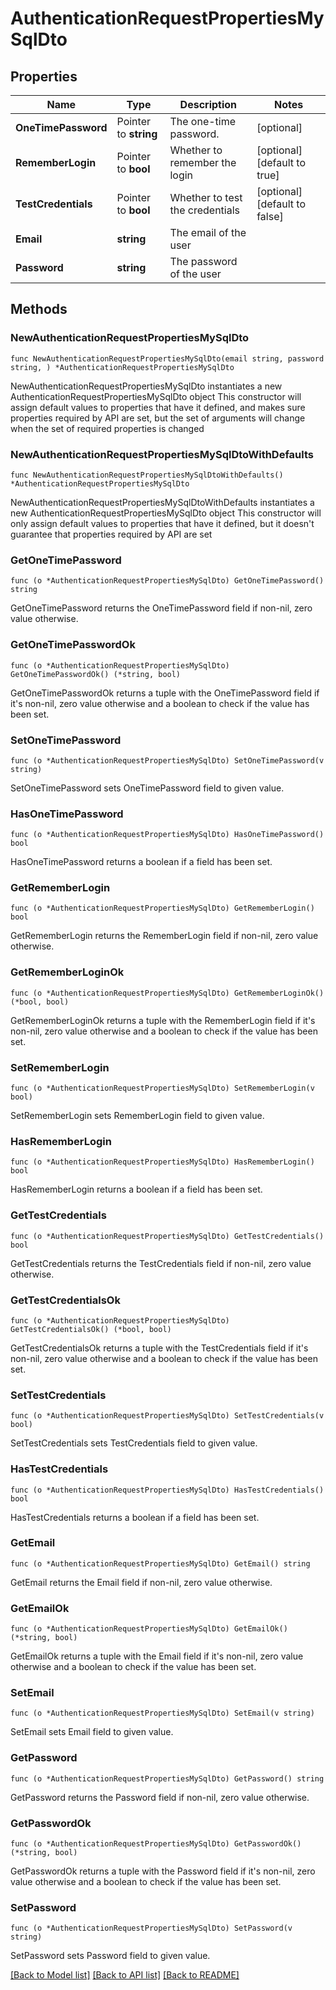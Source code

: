 # AuthenticationRequestPropertiesMySqlDto

## Properties

Name | Type | Description | Notes
------------ | ------------- | ------------- | -------------
**OneTimePassword** | Pointer to **string** | The one-time password. | [optional] 
**RememberLogin** | Pointer to **bool** | Whether to remember the login | [optional] [default to true]
**TestCredentials** | Pointer to **bool** | Whether to test the credentials | [optional] [default to false]
**Email** | **string** | The email of the user | 
**Password** | **string** | The password of the user | 

## Methods

### NewAuthenticationRequestPropertiesMySqlDto

`func NewAuthenticationRequestPropertiesMySqlDto(email string, password string, ) *AuthenticationRequestPropertiesMySqlDto`

NewAuthenticationRequestPropertiesMySqlDto instantiates a new AuthenticationRequestPropertiesMySqlDto object
This constructor will assign default values to properties that have it defined,
and makes sure properties required by API are set, but the set of arguments
will change when the set of required properties is changed

### NewAuthenticationRequestPropertiesMySqlDtoWithDefaults

`func NewAuthenticationRequestPropertiesMySqlDtoWithDefaults() *AuthenticationRequestPropertiesMySqlDto`

NewAuthenticationRequestPropertiesMySqlDtoWithDefaults instantiates a new AuthenticationRequestPropertiesMySqlDto object
This constructor will only assign default values to properties that have it defined,
but it doesn't guarantee that properties required by API are set

### GetOneTimePassword

`func (o *AuthenticationRequestPropertiesMySqlDto) GetOneTimePassword() string`

GetOneTimePassword returns the OneTimePassword field if non-nil, zero value otherwise.

### GetOneTimePasswordOk

`func (o *AuthenticationRequestPropertiesMySqlDto) GetOneTimePasswordOk() (*string, bool)`

GetOneTimePasswordOk returns a tuple with the OneTimePassword field if it's non-nil, zero value otherwise
and a boolean to check if the value has been set.

### SetOneTimePassword

`func (o *AuthenticationRequestPropertiesMySqlDto) SetOneTimePassword(v string)`

SetOneTimePassword sets OneTimePassword field to given value.

### HasOneTimePassword

`func (o *AuthenticationRequestPropertiesMySqlDto) HasOneTimePassword() bool`

HasOneTimePassword returns a boolean if a field has been set.

### GetRememberLogin

`func (o *AuthenticationRequestPropertiesMySqlDto) GetRememberLogin() bool`

GetRememberLogin returns the RememberLogin field if non-nil, zero value otherwise.

### GetRememberLoginOk

`func (o *AuthenticationRequestPropertiesMySqlDto) GetRememberLoginOk() (*bool, bool)`

GetRememberLoginOk returns a tuple with the RememberLogin field if it's non-nil, zero value otherwise
and a boolean to check if the value has been set.

### SetRememberLogin

`func (o *AuthenticationRequestPropertiesMySqlDto) SetRememberLogin(v bool)`

SetRememberLogin sets RememberLogin field to given value.

### HasRememberLogin

`func (o *AuthenticationRequestPropertiesMySqlDto) HasRememberLogin() bool`

HasRememberLogin returns a boolean if a field has been set.

### GetTestCredentials

`func (o *AuthenticationRequestPropertiesMySqlDto) GetTestCredentials() bool`

GetTestCredentials returns the TestCredentials field if non-nil, zero value otherwise.

### GetTestCredentialsOk

`func (o *AuthenticationRequestPropertiesMySqlDto) GetTestCredentialsOk() (*bool, bool)`

GetTestCredentialsOk returns a tuple with the TestCredentials field if it's non-nil, zero value otherwise
and a boolean to check if the value has been set.

### SetTestCredentials

`func (o *AuthenticationRequestPropertiesMySqlDto) SetTestCredentials(v bool)`

SetTestCredentials sets TestCredentials field to given value.

### HasTestCredentials

`func (o *AuthenticationRequestPropertiesMySqlDto) HasTestCredentials() bool`

HasTestCredentials returns a boolean if a field has been set.

### GetEmail

`func (o *AuthenticationRequestPropertiesMySqlDto) GetEmail() string`

GetEmail returns the Email field if non-nil, zero value otherwise.

### GetEmailOk

`func (o *AuthenticationRequestPropertiesMySqlDto) GetEmailOk() (*string, bool)`

GetEmailOk returns a tuple with the Email field if it's non-nil, zero value otherwise
and a boolean to check if the value has been set.

### SetEmail

`func (o *AuthenticationRequestPropertiesMySqlDto) SetEmail(v string)`

SetEmail sets Email field to given value.


### GetPassword

`func (o *AuthenticationRequestPropertiesMySqlDto) GetPassword() string`

GetPassword returns the Password field if non-nil, zero value otherwise.

### GetPasswordOk

`func (o *AuthenticationRequestPropertiesMySqlDto) GetPasswordOk() (*string, bool)`

GetPasswordOk returns a tuple with the Password field if it's non-nil, zero value otherwise
and a boolean to check if the value has been set.

### SetPassword

`func (o *AuthenticationRequestPropertiesMySqlDto) SetPassword(v string)`

SetPassword sets Password field to given value.



[[Back to Model list]](../README.md#documentation-for-models) [[Back to API list]](../README.md#documentation-for-api-endpoints) [[Back to README]](../README.md)


